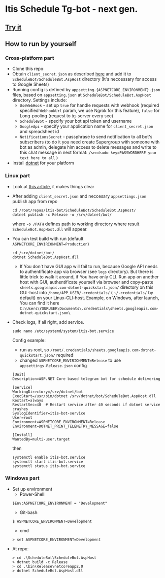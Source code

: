 # Itis Schedule Tg-bot - next gen.

## [Try it](https://t-do.ru/itis_scheduleBot)

## How to run by yourself

### Cross-platform part

* Clone this repo
* Obtain `client_secret.json` as described [here](https://developers.google.com/sheets/api/quickstart/dotnet) and add it to `ScheduleBot/ScheduleBot.AspHost` directory (It's neccessary for access to Google Sheets)
* Running config is defined by `appsetting.{ASPNETCORE_ENVIRONMENT}.json` files, based on `appsetting.json` at `ScheduleBot/ScheduleBot.AspHost` directory. Settings include:
   - `UseWebHook` - set up `true` for handle requests with webhook (required specified `WebhookUrl` param, we use Ngrok for this feature), `false` for Long-pooling (request to tg-server every sec)
   - `ScheduleBot` - specify your bot api token and username
   - `GoogleApi` - specify your application name for `client_secret.json` and spreadsheet id
   - `NotificationsSecret` - passphrase to send notification to all bot's subscribers (to do it you need create Supergroup with someone with bot as admin, delegate him access to delete messages and write to this chat message in next format: `/sendsudo key=PASSWORDHERE your text here to all` )
* Install [dotnet](https://www.microsoft.com/net/download/) for your platform

### Linux part

* Look at [this  article](https://docs.microsoft.com/en-us/aspnet/core/host-and-deploy/linux-nginx?view=aspnetcore-2.1&tabs=aspnetcore2x), it makes things clear
* After adding `client_secret.json` and neccesary `appsettings.json` publish app from repo
   ````
   cd /root/repos/itis-bot/ScheduleBot/ScheduleBot.AspHost/
   dotnet publish -c Release -o /srv/dotnet/bot/
   ````

   where `-o /PATH` defines path to working directory where result `ScheduleBot.AspHost.dll` will appear.
* You can test build with run (default `ASPNETCORE_ENVIRIONMENT=Production`)
   ````
   cd /srv/dotnet/bot/
   dotnet ScheduleBot.AspHost.dll
   ````
   - If You don't have GUI app will fail to run, because Google API needs to authentificate app via browser (see `logs` directory). But there is little trick to walk it around, if You have only CLI. Run app on another host with GUI, authentificate yourself via browser and copy-paste `sheets.googleapis.com-dotnet-quickstart.json/` directory on this GUI-host into `/home/APP_USER/.credentials/` ( `~/.credentials/` by default) on your Linux-CLI-host. Example, on Windows, after launch, You can find it here `C:\Users\YOURUSER\Documents\.credentials\sheets.googleapis.com-dotnet-quickstart.json\`
* Check logs, if all right, add service.
   ````
   sudo nano /etc/systemd/system/itis-bot.service
   ````

   Config example:
  * run as root, so `/root/.credentials/sheets.googleapis.com-dotnet-quickstart.json/` required
  * changed `ASPNETCORE_ENVIRIONMENT=Release` to use `appsettings.Release.json` config
   ````
   [Unit]
   Description=ASP.NET Core based telegram bot for schedule delivering

   [Service]
   WorkingDirectory=/srv/dotnet/bot
   ExecStart=/usr/bin/dotnet /srv/dotnet/bot/ScheduleBot.AspHost.dll
   Restart=always
   RestartSec=40  # Restart service after 40 seconds if dotnet service crashes
   SyslogIdentifier=itis-bot-service
   User=root
   Environment=ASPNETCORE_ENVIRONMENT=Release
   Environment=DOTNET_PRINT_TELEMETRY_MESSAGE=false

   [Install]
   WantedBy=multi-user.target
   ````
   then
   ````
   systemctl enable itis-bot.service
   systemctl start itis-bot.service
   systemctl status itis-bot.service
   ````

### Windows part

* Set up environment
   * Power-Shell
   ````
   $Env:ASPNETCORE_ENVIRONMENT = "Development"
   ````
   * Git-bash
   ````
   $ ASPNETCORE_ENVIRONMENT=Development
   ````
   * cmd
   ````
   > set ASPNETCORE_ENVIRONMENT=Development
   ````
*  At repo:
   ````
   > cd .\ScheduleBot\ScheduleBot.AspHost
   > dotnet build -c Release
   > cd .\bin\Release\netcoreapp2.0
   > dotnet ScheduleBot.AspHost.dll
   ````